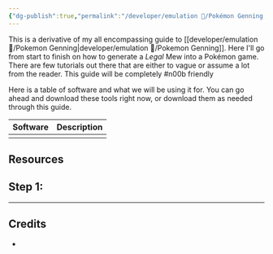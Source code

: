 ```yaml
---
{"dg-publish":true,"permalink":"/developer/emulation 👾/Pokémon Genning; Create a Mew from start to finish/","noteIcon":""}
---
```


This is a derivative of my all encompassing guide to [[developer/emulation 👾/Pokemon Genning\|developer/emulation 👾/Pokemon Genning]]. Here I'll go from start to finish on how to generate a *Legal* Mew into a Pokémon game. There are few tutorials out there that are either to vague or assume a lot from the reader. This guide will be completely #n00b friendly

Here is a table of software and what we will be using it for. You can go ahead and download these tools right now, or download them as needed through this guide.

| Software | Description |
| -------- | ----------- |
|          |             |
## Resources

## Step 1: 

---
## Credits
- 